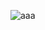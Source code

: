 ![aaa](https://user-images.githubusercontent.com/69143883/118040182-e1cd7b00-b38e-11eb-8e81-1644e26ee8af.png)
